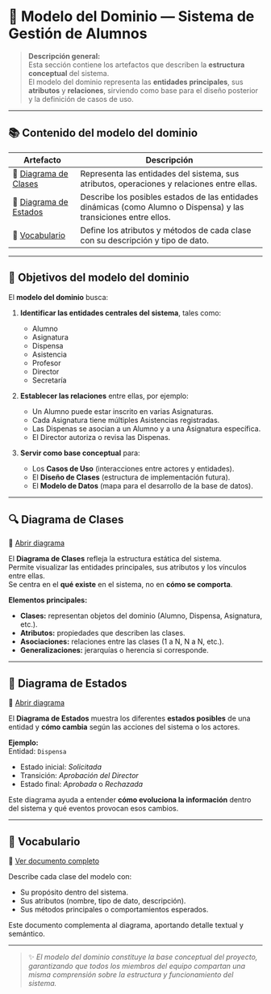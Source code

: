 # 🧠 Modelo del Dominio — Sistema de Gestión de Alumnos

> **Descripción general:**  
> Esta sección contiene los artefactos que describen la **estructura conceptual** del sistema.  
> El modelo del dominio representa las **entidades principales**, sus **atributos** y **relaciones**, sirviendo como base para el diseño posterior y la definición de casos de uso.

---

## 📚 Contenido del modelo del dominio

| Artefacto | Descripción |
|------------|-------------|
| 🧩 [Diagrama de Clases](./DiagramasDeClase/) | Representa las entidades del sistema, sus atributos, operaciones y relaciones entre ellas. |
| 🔄 [Diagrama de Estados](./DiagramasDeEstado/Dispensas/) | Describe los posibles estados de las entidades dinámicas (como Alumno o Dispensa) y las transiciones entre ellos. |
| 🧮 [Vocabulario](./DiccionarioDeClases.md) | Define los atributos y métodos de cada clase con su descripción y tipo de dato.
---

## 🧩 Objetivos del modelo del dominio

El **modelo del dominio** busca:

1. **Identificar las entidades centrales del sistema**, tales como:
   - Alumno  
   - Asignatura  
   - Dispensa  
   - Asistencia  
   - Profesor  
   - Director  
   - Secretaría  

2. **Establecer las relaciones** entre ellas, por ejemplo:
   - Un Alumno puede estar inscrito en varias Asignaturas.  
   - Cada Asignatura tiene múltiples Asistencias registradas.  
   - Las Dispenas se asocian a un Alumno y a una Asignatura específica.  
   - El Director autoriza o revisa las Dispenas.  

3. **Servir como base conceptual** para:
   - Los **Casos de Uso** (interacciones entre actores y entidades).  
   - El **Diseño de Clases** (estructura de implementación futura).  
   - El **Modelo de Datos** (mapa para el desarrollo de la base de datos).

---

## 🔍 Diagrama de Clases

📁 [Abrir diagrama](./DiagramaDeClases.png)

El **Diagrama de Clases** refleja la estructura estática del sistema.  
Permite visualizar las entidades principales, sus atributos y los vínculos entre ellas.  
Se centra en el **qué existe** en el sistema, no en **cómo se comporta**.

**Elementos principales:**
- **Clases:** representan objetos del dominio (Alumno, Dispensa, Asignatura, etc.).  
- **Atributos:** propiedades que describen las clases.  
- **Asociaciones:** relaciones entre las clases (1 a N, N a N, etc.).  
- **Generalizaciones:** jerarquías o herencia si corresponde.

---

## 🔄 Diagrama de Estados

📁 [Abrir diagrama](./DiagramaDeEstados.png)

El **Diagrama de Estados** muestra los diferentes **estados posibles** de una entidad y **cómo cambia** según las acciones del sistema o los actores.

**Ejemplo:**  
Entidad: `Dispensa`
- Estado inicial: *Solicitada*  
- Transición: *Aprobación del Director*  
- Estado final: *Aprobada* o *Rechazada*

Este diagrama ayuda a entender **cómo evoluciona la información** dentro del sistema y qué eventos provocan esos cambios.

---

## 📘 Vocabulario

📄 [Ver documento completo](./DiccionarioDeClases.md)

Describe cada clase del modelo con:
- Su propósito dentro del sistema.  
- Sus atributos (nombre, tipo de dato, descripción).  
- Sus métodos principales o comportamientos esperados.  

Este documento complementa al diagrama, aportando detalle textual y semántico.

---


> ✨ *El modelo del dominio constituye la base conceptual del proyecto, garantizando que todos los miembros del equipo compartan una misma comprensión sobre la estructura y funcionamiento del sistema.*
